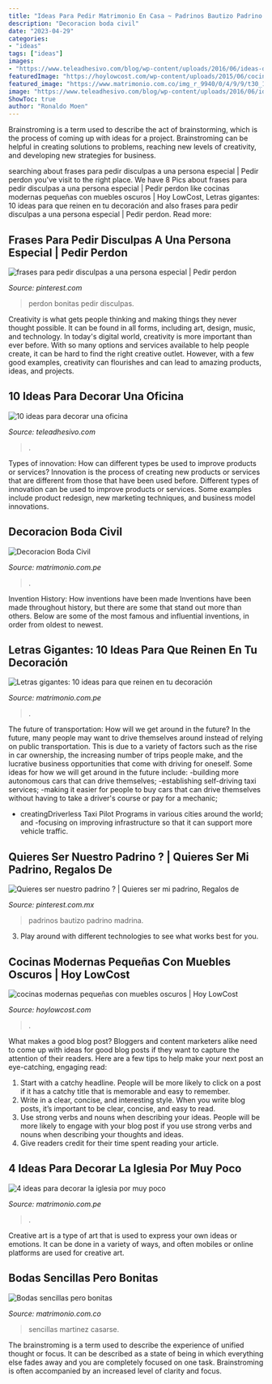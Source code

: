 ```yaml
---
title: "Ideas Para Pedir Matrimonio En Casa ~ Padrinos Bautizo Padrino Madrina"
description: "Decoracion boda civil"
date: "2023-04-29"
categories:
- "ideas"
tags: ["ideas"]
images:
- "https://www.teleadhesivo.com/blog/wp-content/uploads/2016/06/ideas-decoracion-oficina.jpg"
featuredImage: "https://hoylowcost.com/wp-content/uploads/2015/06/cocinas-modernas-pequeñas-con-muebles-oscuros1.jpg"
featured_image: "https://www.matrimonio.com.co/img_r_9940/0/4/9/9/t30_10_9940.jpg"
image: "https://www.teleadhesivo.com/blog/wp-content/uploads/2016/06/ideas-decoracion-oficina.jpg"
ShowToc: true
author: "Ronaldo Moen"
---
```



Brainstroming is a term used to describe the act of brainstorming, which is the process of coming up with ideas for a project. Brainstroming can be helpful in creating solutions to problems, reaching new levels of creativity, and developing new strategies for business.

	

		
searching about frases para pedir disculpas a una persona especial | Pedir perdon you've visit to the right place. We have 8 Pics about frases para pedir disculpas a una persona especial | Pedir perdon like cocinas modernas pequeñas con muebles oscuros | Hoy LowCost, Letras gigantes: 10 ideas para que reinen en tu decoración and also frases para pedir disculpas a una persona especial | Pedir perdon. Read more:
		
    
## Frases Para Pedir Disculpas A Una Persona Especial | Pedir Perdon

<img loading=lazy src="https://i.pinimg.com/736x/0c/55/e8/0c55e82a1a18e1f290ca6048e3315344.jpg" onerror="this.onerror=null;this.src='https://tse1.mm.bing.net/th?id=OIP.QcqksEAc7DiIo8FtaVGHdQHaE8&amp;pid=15.1';" alt="frases para pedir disculpas a una persona especial | Pedir perdon">

_Source: pinterest.com_

>perdon bonitas pedir disculpas. 

	

Creativity is what gets people thinking and making things they never thought possible. It can be found in all forms, including art, design, music, and technology. In today's digital world, creativity is more important than ever before. With so many options and services available to help people create, it can be hard to find the right creative outlet. However, with a few good examples, creativity can flourishes and can lead to amazing products, ideas, and projects.

    
## 10 Ideas Para Decorar Una Oficina

<img loading=lazy src="https://www.teleadhesivo.com/blog/wp-content/uploads/2016/06/ideas-decoracion-oficina.jpg" onerror="this.onerror=null;this.src='https://tse3.mm.bing.net/th?id=OIP.hsk9wIZFfrWIHIVPIrS08AHaD7&amp;pid=15.1';" alt="10 ideas para decorar una oficina">

_Source: teleadhesivo.com_

>. 

	

Types of innovation: How can different types be used to improve products or services?
Innovation is the process of creating new products or services that are different from those that have been used before. Different types of innovation can be used to improve products or services. Some examples include product redesign, new marketing techniques, and business model innovations.

    
## Decoracion Boda Civil

<img loading=lazy src="https://cdn0.matrimonio.com.pe/usr/1/4/3/0/cfb_235628.jpg" onerror="this.onerror=null;this.src='https://tse2.mm.bing.net/th?id=OIP.HCwdyae-wIf7jhx_tgtVVAHaFF&amp;pid=15.1';" alt="Decoracion Boda Civil">

_Source: matrimonio.com.pe_

>. 

	

Invention History: How inventions have been made
Inventions have been made throughout history, but there are some that stand out more than others. Below are some of the most famous and influential inventions, in order from oldest to newest.

    
## Letras Gigantes: 10 Ideas Para Que Reinen En Tu Decoración

<img loading=lazy src="https://cdn0.matrimonio.com.pe/img_r_20149/9/4/1/0/t30_11_20149.jpg" onerror="this.onerror=null;this.src='https://tse1.mm.bing.net/th?id=OIP.DfaJxxPCTemK9ridRS1_dgHaE8&amp;pid=15.1';" alt="Letras gigantes: 10 ideas para que reinen en tu decoración">

_Source: matrimonio.com.pe_

>. 

	

The future of transportation: How will we get around in the future?
In the future, many people may want to drive themselves around instead of relying on public transportation. This is due to a variety of factors such as the rise in car ownership, the increasing number of trips people make, and the lucrative business opportunities that come with driving for oneself. 
Some ideas for how we will get around in the future include: 
-building more autonomous cars that can drive themselves; 
-establishing self-driving taxi services; 
-making it easier for people to buy cars that can drive themselves without having to take a driver's course or pay for a mechanic; 
- creatingDriverless Taxi Pilot Programs in various cities around the world; and 
-focusing on improving infrastructure so that it can support more vehicle traffic.

    
## Quieres Ser Nuestro Padrino ? | Quieres Ser Mi Padrino, Regalos De

<img loading=lazy src="https://i.pinimg.com/736x/86/89/83/868983f6dccf8f479eddf93a99cf2b48.jpg" onerror="this.onerror=null;this.src='https://tse4.mm.bing.net/th?id=OIP.w-l8A7vw7IDlbt2RbX6Q4QHaFj&amp;pid=15.1';" alt="Quieres ser nuestro padrino ? | Quieres ser mi padrino, Regalos de">

_Source: pinterest.com.mx_

>padrinos bautizo padrino madrina. 

	

3. Play around with different technologies to see what works best for you. 

    
## Cocinas Modernas Pequeñas Con Muebles Oscuros | Hoy LowCost

<img loading=lazy src="https://hoylowcost.com/wp-content/uploads/2015/06/cocinas-modernas-pequeñas-con-muebles-oscuros1.jpg" onerror="this.onerror=null;this.src='https://tse4.mm.bing.net/th?id=OIP.FdQ-HNSnuO63axyWaO6CVgHaFe&amp;pid=15.1';" alt="cocinas modernas pequeñas con muebles oscuros | Hoy LowCost">

_Source: hoylowcost.com_

>. 

	

What makes a good blog post?
Bloggers and content marketers alike need to come up with ideas for good blog posts if they want to capture the attention of their readers. Here are a few tips to help make your next post an eye-catching, engaging read: 
1. Start with a catchy headline. People will be more likely to click on a post if it has a catchy title that is memorable and easy to remember.
2. Write in a clear, concise, and interesting style. When you write blog posts, it’s important to be clear, concise, and easy to read.
3. Use strong verbs and nouns when describing your ideas. People will be more likely to engage with your blog post if you use strong verbs and nouns when describing your thoughts and ideas.
4. Give readers credit for their time spent reading your article.

    
## 4 Ideas Para Decorar La Iglesia Por Muy Poco

<img loading=lazy src="https://cdn0.matrimonio.com.pe/img_e_108576/8/5/7/6/dsc-0061_11_108576.jpg" onerror="this.onerror=null;this.src='https://tse1.mm.bing.net/th?id=OIP.QAJCXbZm9QN28whfVdQRkQHaE8&amp;pid=15.1';" alt="4 ideas para decorar la iglesia por muy poco">

_Source: matrimonio.com.pe_

>. 

	

Creative art is a type of art that is used to express your own ideas or emotions. It can be done in a variety of ways, and often mobiles or online platforms are used for creative art.

    
## Bodas Sencillas Pero Bonitas

<img loading=lazy src="https://www.matrimonio.com.co/img_r_9940/0/4/9/9/t30_10_9940.jpg" onerror="this.onerror=null;this.src='https://tse4.mm.bing.net/th?id=OIP.PjPjH026VlwUTIu15AknYAHaE8&amp;pid=15.1';" alt="Bodas sencillas pero bonitas">

_Source: matrimonio.com.co_

>sencillas martinez casarse. 

	

The brainstroming is a term used to describe the experience of unified thought or focus. It can be described as a state of being in which everything else fades away and you are completely focused on one task. Brainstroming is often accompanied by an increased level of clarity and focus.

